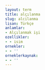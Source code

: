 ```yaml
---
layout: term
title: alçılanma
slug: alcilanma
lisan: Türkçe
anlamlar:
- Alçılanmak işi
ozellikler:
- - isim
ornekler:
- - ''
orneklerkaynak:
- - ''
---
```

